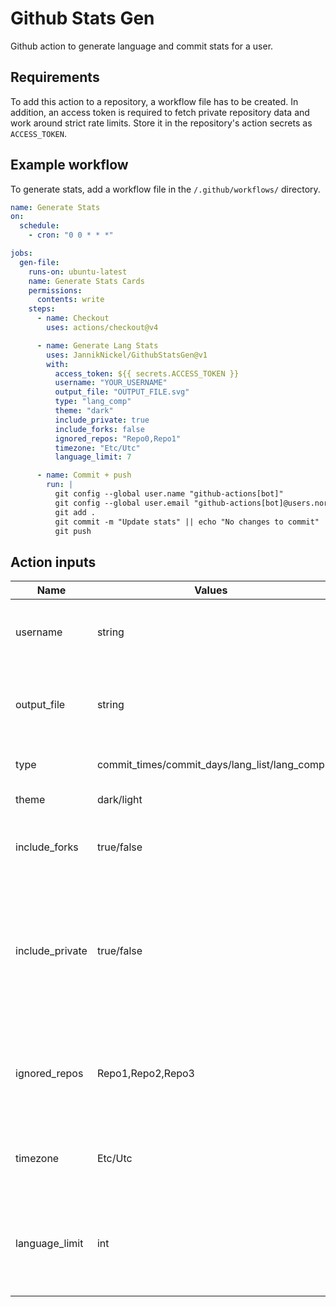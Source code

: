 # Github Stats Gen
Github action to generate language and commit stats for a user.

## Requirements
To add this action to a repository, a workflow file has to be created.
In addition, an access token is required to fetch private repository data and work around strict rate limits. Store it in the repository's action secrets as `ACCESS_TOKEN`.

## Example workflow
To generate stats, add a workflow file in the `/.github/workflows/` directory.

```yaml
name: Generate Stats
on:
  schedule:
    - cron: "0 0 * * *"

jobs:
  gen-file:
    runs-on: ubuntu-latest
    name: Generate Stats Cards
    permissions:
      contents: write
    steps:
      - name: Checkout
        uses: actions/checkout@v4

      - name: Generate Lang Stats
        uses: JannikNickel/GithubStatsGen@v1
        with:
          access_token: ${{ secrets.ACCESS_TOKEN }}
          username: "YOUR_USERNAME"
          output_file: "OUTPUT_FILE.svg"
          type: "lang_comp"
          theme: "dark"
          include_private: true
          include_forks: false
          ignored_repos: "Repo0,Repo1"
          timezone: "Etc/Utc"
          language_limit: 7

      - name: Commit + push
        run: |
          git config --global user.name "github-actions[bot]"
          git config --global user.email "github-actions[bot]@users.noreply.github.com"
          git add .
          git commit -m "Update stats" || echo "No changes to commit"
          git push
```

## Action inputs
| Name | Values | Required | Description |
| ---- | ------ | -------- | ----------- |
| username | string | ✔️ | Github username of the user to generate stats for |
| output_file | string | ✔️ | Output file path/name relative to the root of the repository |
| type | commit_times/commit_days/lang_list/lang_comp | ✔️ | Type of card to generate |
| theme | dark/light | ❌ | Theme to use |
| include_forks | true/false | ❌ | Whether to include forked repositories or not |
| include_private | true/false | ❌ | Whether to include private repositories or not. An access token is required to access private repos! |
| ignored_repos | Repo1,Repo2,Repo3 | ❌ | List of comma separated repository names to ignore in the statistics |
| timezone | Etc/Utc | ❌ | Local timezone of the user from the tz database |
| language_limit | int | ❌ | The maximum amount of languages to show in the language cards |
